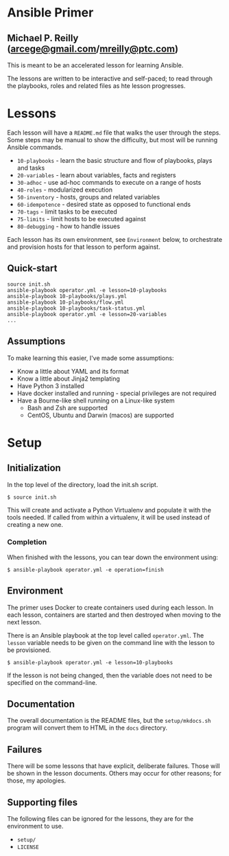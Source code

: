 # Ansible Primer
## Michael P. Reilly (arcege@gmail.com/mreilly@ptc.com)

This is meant to be an accelerated lesson for learning Ansible.

The lessons are written to be interactive and self-paced; to read through the
playbooks, roles and related files as hte lesson progresses.

# Lessons

Each lesson will have a `README.md` file that walks the user through the steps.
Some steps may be manual to show the difficulty, but most will be running Ansible
commands.

* `10-playbooks` - learn the basic structure and flow of playbooks, plays and tasks
* `20-variables` - learn about variables, facts and registers
* `30-adhoc` - use ad-hoc commands to execute on a range of hosts
* `40-roles` - modularized execution
* `50-inventory` - hosts, groups and related variables
* `60-idempotence` - desired state as opposed to functional ends
* `70-tags` - limit tasks to be executed
* `75-limits` - limit hosts to be executed against
* `80-debugging` - how to handle issues

Each lesson has its own environment, see `Environment` below, to orchestrate and
provision hosts for that lesson to perform against.

## Quick-start

    source init.sh
    ansible-playbook operator.yml -e lesson=10-playbooks
    ansible-playbook 10-playbooks/plays.yml
    ansible-playbook 10-playbooks/flow.yml
    ansible-playbook 10-playbooks/task-status.yml
    ansible-playbook operator.yml -e lesson=20-variables
    ...

## Assumptions

To make learning this easier, I've made some assumptions:

* Know a little about YAML and its format
* Know a little about Jinja2 templating
* Have Python 3 installed
* Have docker installed and running - special privileges are not required
* Have a Bourne-like shell running on a Linux-like system
    * Bash and Zsh are supported
    * CentOS, Ubuntu and Darwin (macos) are supported

# Setup

## Initialization

In the top level of the directory, load the init.sh script.

    $ source init.sh

This will create and activate a Python Virtualenv and populate it with the tools needed.
If called from within a virtualenv, it will be used instead of creating a new one.

### Completion

When finished with the lessons, you can tear down the environment using:

    $ ansible-playbook operator.yml -e operation=finish

## Environment

The primer uses Docker to create containers used during each lesson.  In each lesson,
containers are started and then destroyed when moving to the next lesson.

There is an Ansible playbook at the top level called `operator.yml`.  The `lesson`
variable needs to be given on the command line with the lesson to be provisioned.

    $ ansible-playbook operator.yml -e lesson=10-playbooks

If the lesson is not being changed, then the variable does not need to
be specified on the command-line.

## Documentation

The overall documentation is the README files, but the `setup/mkdocs.sh` program
will convert them to HTML in the `docs` directory.

## Failures

There will be some lessons that have explicit, deliberate failures.  Those will be
shown in the lesson documents.  Others may occur for other reasons; for those, my
apologies.

## Supporting files

The following files can be ignored for the lessons, they are for the environment to
use.

* `setup/`
* `LICENSE`
